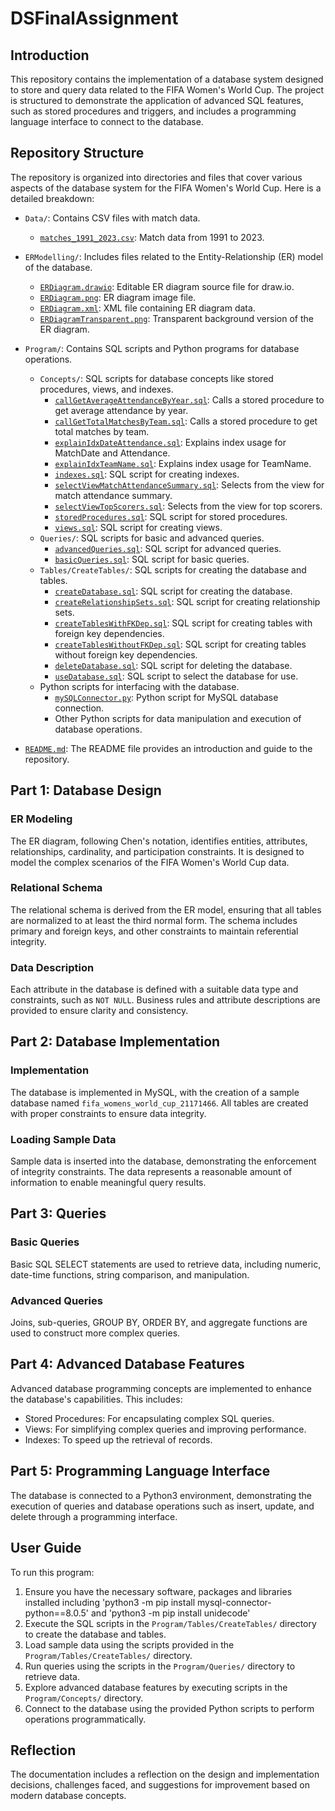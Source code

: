# DSFinalAssignment

## Introduction

This repository contains the implementation of a database system designed to store and query data related to the FIFA Women's World Cup. The project is structured to demonstrate the application of advanced SQL features, such as stored procedures and triggers, and includes a programming language interface to connect to the database.

## Repository Structure

The repository is organized into directories and files that cover various aspects of the database system for the FIFA Women's World Cup. Here is a detailed breakdown:

- `Data/`: Contains CSV files with match data.
  - [`matches_1991_2023.csv`](https://github.com/RJTLM/DSFinalAssignment/blob/main/Data/matches_1991_2023.csv): Match data from 1991 to 2023.

- `ERModelling/`: Includes files related to the Entity-Relationship (ER) model of the database.
  - [`ERDiagram.drawio`](https://github.com/RJTLM/DSFinalAssignment/blob/main/ERModelling/ERDiagram.drawio): Editable ER diagram source file for draw.io.
  - [`ERDiagram.png`](https://github.com/RJTLM/DSFinalAssignment/blob/main/ERModelling/ERDiagram.png): ER diagram image file.
  - [`ERDiagram.xml`](https://github.com/RJTLM/DSFinalAssignment/blob/main/ERModelling/ERDiagram.xml): XML file containing ER diagram data.
  - [`ERDiagramTransparent.png`](https://github.com/RJTLM/DSFinalAssignment/blob/main/ERModelling/ERDiagramTransparent.png): Transparent background version of the ER diagram.

- `Program/`: Contains SQL scripts and Python programs for database operations.
  - `Concepts/`: SQL scripts for database concepts like stored procedures, views, and indexes.
    - [`callGetAverageAttendanceByYear.sql`](https://github.com/RJTLM/DSFinalAssignment/blob/main/Program/Concepts/callGetAverageAttendanceByYear.sql): Calls a stored procedure to get average attendance by year.
    - [`callGetTotalMatchesByTeam.sql`](https://github.com/RJTLM/DSFinalAssignment/blob/main/Program/Concepts/callGetTotalMatchesByTeam.sql): Calls a stored procedure to get total matches by team.
    - [`explainIdxDateAttendance.sql`](https://github.com/RJTLM/DSFinalAssignment/blob/main/Program/Concepts/explainIdxDateAttendance.sql): Explains index usage for MatchDate and Attendance.
    - [`explainIdxTeamName.sql`](https://github.com/RJTLM/DSFinalAssignment/blob/main/Program/Concepts/explainIdxTeamName.sql): Explains index usage for TeamName.
    - [`indexes.sql`](https://github.com/RJTLM/DSFinalAssignment/blob/main/Program/Concepts/indexes.sql): SQL script for creating indexes.
    - [`selectViewMatchAttendanceSummary.sql`](https://github.com/RJTLM/DSFinalAssignment/blob/main/Program/Concepts/selectViewMatchAttendanceSummary.sql): Selects from the view for match attendance summary.
    - [`selectViewTopScorers.sql`](https://github.com/RJTLM/DSFinalAssignment/blob/main/Program/Concepts/selectViewTopScorers.sql): Selects from the view for top scorers.
    - [`storedProcedures.sql`](https://github.com/RJTLM/DSFinalAssignment/blob/main/Program/Concepts/storedProcedures.sql): SQL script for stored procedures.
    - [`views.sql`](https://github.com/RJTLM/DSFinalAssignment/blob/main/Program/Concepts/views.sql): SQL script for creating views.
  - `Queries/`: SQL scripts for basic and advanced queries.
    - [`advancedQueries.sql`](https://github.com/RJTLM/DSFinalAssignment/blob/main/Program/Queries/advancedQueries.sql): SQL script for advanced queries.
    - [`basicQueries.sql`](https://github.com/RJTLM/DSFinalAssignment/blob/main/Program/Queries/basicQueries.sql): SQL script for basic queries.
  - `Tables/CreateTables/`: SQL scripts for creating the database and tables.
    - [`createDatabase.sql`](https://github.com/RJTLM/DSFinalAssignment/blob/main/Program/Tables/CreateTables/createDatabase.sql): SQL script for creating the database.
    - [`createRelationshipSets.sql`](https://github.com/RJTLM/DSFinalAssignment/blob/main/Program/Tables/CreateTables/createRelationshipSets.sql): SQL script for creating relationship sets.
    - [`createTablesWithFKDep.sql`](https://github.com/RJTLM/DSFinalAssignment/blob/main/Program/Tables/CreateTables/createTablesWithFKDep.sql): SQL script for creating tables with foreign key dependencies.
    - [`createTablesWithoutFKDep.sql`](https://github.com/RJTLM/DSFinalAssignment/blob/main/Program/Tables/CreateTables/createTablesWithoutFKDep.sql): SQL script for creating tables without foreign key dependencies.
    - [`deleteDatabase.sql`](https://github.com/RJTLM/DSFinalAssignment/blob/main/Program/Tables/CreateTables/deleteDatabase.sql): SQL script for deleting the database.
    - [`useDatabase.sql`](https://github.com/RJTLM/DSFinalAssignment/blob/main/Program/Tables/CreateTables/useDatabase.sql): SQL script to select the database for use.
  - Python scripts for interfacing with the database.
    - [`mySQLConnector.py`](https://github.com/RJTLM/DSFinalAssignment/blob/main/Program/mySQLConnector.py): Python script for MySQL database connection.
    - Other Python scripts for data manipulation and execution of database operations.

- [`README.md`](https://github.com/RJTLM/DSFinalAssignment/blob/main/README.md): The README file provides an introduction and guide to the repository.


## Part 1: Database Design

### ER Modeling

The ER diagram, following Chen's notation, identifies entities, attributes, relationships, cardinality, and participation constraints. It is designed to model the complex scenarios of the FIFA Women's World Cup data.

### Relational Schema

The relational schema is derived from the ER model, ensuring that all tables are normalized to at least the third normal form. The schema includes primary and foreign keys, and other constraints to maintain referential integrity.

### Data Description

Each attribute in the database is defined with a suitable data type and constraints, such as `NOT NULL`. Business rules and attribute descriptions are provided to ensure clarity and consistency.

## Part 2: Database Implementation

### Implementation

The database is implemented in MySQL, with the creation of a sample database named `fifa_womens_world_cup_21171466`. All tables are created with proper constraints to ensure data integrity.

### Loading Sample Data

Sample data is inserted into the database, demonstrating the enforcement of integrity constraints. The data represents a reasonable amount of information to enable meaningful query results.

## Part 3: Queries

### Basic Queries

Basic SQL SELECT statements are used to retrieve data, including numeric, date-time functions, string comparison, and manipulation.

### Advanced Queries

Joins, sub-queries, GROUP BY, ORDER BY, and aggregate functions are used to construct more complex queries.

## Part 4: Advanced Database Features

Advanced database programming concepts are implemented to enhance the database's capabilities. This includes:

- Stored Procedures: For encapsulating complex SQL queries.
- Views: For simplifying complex queries and improving performance.
- Indexes: To speed up the retrieval of records.

## Part 5: Programming Language Interface

The database is connected to a Python3 environment, demonstrating the execution of queries and database operations such as insert, update, and delete through a programming interface.

## User Guide

To run this program:

1. Ensure you have the necessary software, packages and libraries installed including 'python3 -m pip install mysql-connector-python==8.0.5' and 'python3 -m pip install unidecode'
3. Execute the SQL scripts in the `Program/Tables/CreateTables/` directory to create the database and tables.
4. Load sample data using the scripts provided in the `Program/Tables/CreateTables/` directory.
5. Run queries using the scripts in the `Program/Queries/` directory to retrieve data.
6. Explore advanced database features by executing scripts in the `Program/Concepts/` directory.
7. Connect to the database using the provided Python scripts to perform operations programmatically.

## Reflection

The documentation includes a reflection on the design and implementation decisions, challenges faced, and suggestions for improvement based on modern database concepts.

